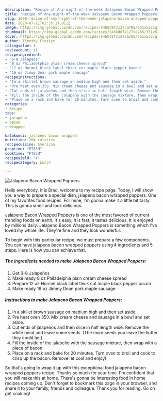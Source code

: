 ```yaml
---
description: "Recipe of Any-night-of-the-week Jalapeno Bacon Wrapped Poppers"
title: "Recipe of Any-night-of-the-week Jalapeno Bacon Wrapped Poppers"
slug: 3098-recipe-of-any-night-of-the-week-jalapeno-bacon-wrapped-poppers
date: 2020-07-11T02:36:17.811Z
image: https://img-global.cpcdn.com/recipes/8468d8f2127ca765/751x532cq70/jalapeno-bacon-wrapped-poppers-recipe-main-photo.jpg
thumbnail: https://img-global.cpcdn.com/recipes/8468d8f2127ca765/751x532cq70/jalapeno-bacon-wrapped-poppers-recipe-main-photo.jpg
cover: https://img-global.cpcdn.com/recipes/8468d8f2127ca765/751x532cq70/jalapeno-bacon-wrapped-poppers-recipe-main-photo.jpg
author: Timothy Frazier
ratingvalue: 3
reviewcount: 11
recipeingredient:
- "6-8 Jalapeos"
- "8 oz Philadelphia plain cream cheese spread"
- "12 oz Hormel black label thick cut maple black pepper bacon"
- "16 oz Jimmy Dean pork maple sausage"
recipeinstructions:
- "In a skillet brown sausage on medium high and then set aside."
- "Pre heat oven 350. Mix cream cheese and sausage in a bowl and set aside."
- "Cut ends of jalapeños and then slice in half length wise. Remove the white meat and leave some seeds. (The more seeds you leave the hotter they could be.)"
- "Fill the inside of the jalapeño with the sausage mixture, then wrap with a piece of bacon."
- "Place on a rack and bake for 20 minutes. Turn oven to broil and cook to crisp up the bacon. Remove let cool and enjoy!"
categories:
- Recipe
tags:
- jalapeno
- bacon
- wrapped

katakunci: jalapeno bacon wrapped 
nutrition: 204 calories
recipecuisine: American
preptime: "PT33M"
cooktime: "PT55M"
recipeyield: "4"
recipecategory: Lunch

---
```



![Jalapeno Bacon Wrapped Poppers](https://img-global.cpcdn.com/recipes/8468d8f2127ca765/751x532cq70/jalapeno-bacon-wrapped-poppers-recipe-main-photo.jpg)

Hello everybody, it is Brad, welcome to my recipe page. Today, I will show you a way to prepare a special dish, jalapeno bacon wrapped poppers. One of my favorites food recipes. For mine, I'm gonna make it a little bit tasty. This is gonna smell and look delicious.

Jalapeno Bacon Wrapped Poppers is one of the most favored of current trending foods on earth. It's easy, it is fast, it tastes delicious. It is enjoyed by millions daily. Jalapeno Bacon Wrapped Poppers is something which I've loved my whole life. They're fine and they look wonderful.




To begin with this particular recipe, we must prepare a few components. You can have jalapeno bacon wrapped poppers using 4 ingredients and 5 steps. Here is how you can achieve that.

<!--inarticleads1-->

##### The ingredients needed to make Jalapeno Bacon Wrapped Poppers:

1. Get 6-8 Jalapeños
1. Make ready 8 oz Philadelphia plain cream cheese spread
1. Prepare 12 oz Hormel black label thick cut maple black pepper bacon
1. Make ready 16 oz Jimmy Dean pork maple sausage




<!--inarticleads2-->

##### Instructions to make Jalapeno Bacon Wrapped Poppers:

1. In a skillet brown sausage on medium high and then set aside.
1. Pre heat oven 350. Mix cream cheese and sausage in a bowl and set aside.
1. Cut ends of jalapeños and then slice in half length wise. Remove the white meat and leave some seeds. (The more seeds you leave the hotter they could be.)
1. Fill the inside of the jalapeño with the sausage mixture, then wrap with a piece of bacon.
1. Place on a rack and bake for 20 minutes. Turn oven to broil and cook to crisp up the bacon. Remove let cool and enjoy!




So that's going to wrap it up with this exceptional food jalapeno bacon wrapped poppers recipe. Thanks so much for your time. I'm confident that you will make this at home. There's gonna be interesting food in home recipes coming up. Don't forget to bookmark this page in your browser, and share it to your family, friends and colleague. Thank you for reading. Go on get cooking!

